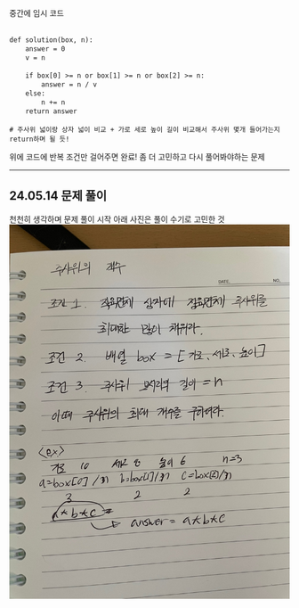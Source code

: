 중간에 임시 코드

```

def solution(box, n):
    answer = 0
    v = n

    if box[0] >= n or box[1] >= n or box[2] >= n:
        answer = n / v
    else:
        n += n
    return answer

# 주사위 넓이랑 상자 넓이 비교 + 가로 세로 높이 길이 비교해서 주사위 몇개 들어가는지 return하며 될 듯!

```

위에 코드에 반복 조건만 걸어주면 완료!
좀 더 고민하고 다시 풀어봐야하는 문제


-----
## 24.05.14 문제 풀이
천천히 생각하며 문제 풀이 시작
아래 사진은 풀이 수기로 고민한 것
![alt text](image.png)